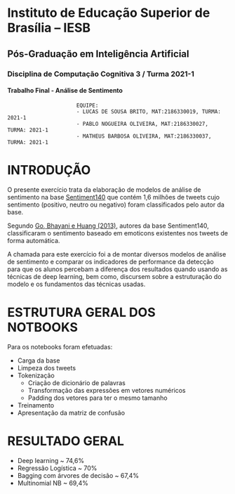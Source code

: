 # Instituto de Educação Superior de Brası́lia – IESB
## Pós-Graduação em Inteligência Artificial
### Disciplina de Computação Cognitiva 3 / Turma 2021-1
#### Trabalho Final - Análise de Sentimento

                          EQUIPE:
                          - LUCAS DE SOUSA BRITO, MAT:2186330019, TURMA: 2021-1
                          - PABLO NOGUEIRA OLIVEIRA, MAT:2186330027, TURMA: 2021-1
                          - MATHEUS BARBOSA OLIVEIRA, MAT:2186330037, TURMA: 2021-1
                          
                          
# INTRODUÇÃO

O presente exercício trata da elaboração de modelos de análise de sentimento 
na base [Sentiment140](http://help.sentiment140.com/for-students) que contém 
1,6 milhões de tweets cujo sentimento (positivo, neutro ou negativo) foram 
classificados pelo autor da base.

Segundo [Go, Bhayani e Huang (2013)](https://cs.stanford.edu/people/alecmgo/papers/TwitterDistantSupervision09.pdf), 
autores da base Sentiment140, classificaram o sentimento baseado em emoticons
existentes nos tweets de forma automática.

A chamada para este exercício foi a de montar diversos modelos de análise 
de sentimento e comparar os indicadores de performance da detecção para que 
os alunos percebam a diferença dos resultados quando usando as técnicas 
de deep learning, bem como, discursem sobre a estruturação do modelo 
e os fundamentos das técnicas usadas.

# ESTRUTURA GERAL DOS NOTBOOKS

Para os notebooks foram efetuadas:
* Carga da base 
* Limpeza dos tweets
* Tokenização 
   * Criação de dicionário de palavras 
   * Transformação das expressões em vetores numéricos
   * Padding dos vetores para ter o mesmo tamanho
* Treinamento
* Apresentação da matriz de confusão

# RESULTADO GERAL

* Deep learning ~ 74,6%
* Regressão Logística ~ 70%
* Bagging com árvores de decisão ~ 67,4%
* Multinomial NB ~ 69,4%


